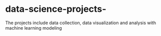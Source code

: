 # data-science-projects-
The projects include data collection, data visualization and analysis with machine learning modeling 
